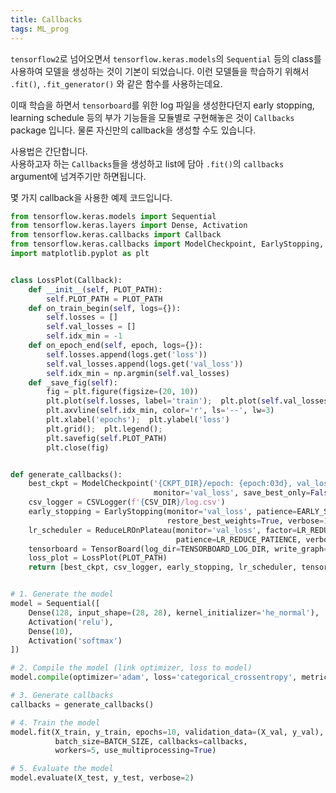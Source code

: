```yaml
---
title: Callbacks
tags: ML_prog
---
```


`tensorflow2`로 넘어오면서 `tensorflow.keras.models`의 `Sequential` 등의 class를 사용하여 모델을 생성하는 것이 기본이 되었습니다. 이런 모델들을 학습하기 위해서 `.fit()`, `.fit_generator()` 와 같은 함수를 사용하는데요. <br>

이때 학습을 하면서 `tensorboard`를 위한 log 파일을 생성한다던지 early stopping, learning schedule 등의 부가 기능들을 모듈별로 구현해놓은 것이 `Callbacks` package 입니다. 물론 자신만의 callback을 생성할 수도 있습니다.<br>

사용법은 간단합니다. <br>
사용하고자 하는 `Callbacks`들을 생성하고 list에 담아 `.fit()`의 `callbacks` argument에 넘겨주기만 하면됩니다. <br>

몇 가지 callback을 사용한 예제 코드입니다. <br>


```python
from tensorflow.keras.models import Sequential
from tensorflow.keras.layers import Dense, Activation
from tensorflow.keras.callbacks import Callback
from tensorflow.keras.callbacks import ModelCheckpoint, EarlyStopping, ReduceLROnPlateau, CSVLogger, TensorBoard
import matplotlib.pyplot as plt


class LossPlot(Callback):
    def __init__(self, PLOT_PATH):
        self.PLOT_PATH = PLOT_PATH
    def on_train_begin(self, logs={}):
        self.losses = []
        self.val_losses = []
        self.idx_min = -1
    def on_epoch_end(self, epoch, logs={}):
        self.losses.append(logs.get('loss'))
        self.val_losses.append(logs.get('val_loss'))
        self.idx_min = np.argmin(self.val_losses)
    def _save_fig(self):
        fig = plt.figure(figsize=(20, 10))
        plt.plot(self.losses, label='train');  plt.plot(self.val_losses, label='val')
        plt.axvline(self.idx_min, color='r', ls='--', lw=3)
        plt.xlabel('epochs');  plt.ylabel('loss')
        plt.grid();  plt.legend();
        plt.savefig(self.PLOT_PATH)
        plt.close(fig)


def generate_callbacks():
    best_ckpt = ModelCheckpoint('{CKPT_DIR}/epoch: {epoch:03d}, val_loss: {val_loss:.4f}.hdf5',
                                monitor='val_loss', save_best_only=False)
    csv_logger = CSVLogger(f'{CSV_DIR}/log.csv')
    early_stopping = EarlyStopping(monitor='val_loss', patience=EARLY_STOPPING_PATIENCE,
                                   restore_best_weights=True, verbose=1)
    lr_scheduler = ReduceLROnPlateau(monitor='val_loss', factor=LR_REDUCE_FACTOR,
                                     patience=LR_REDUCE_PATIENCE, verbose=1)
    tensorboard = TensorBoard(log_dir=TENSORBOARD_LOG_DIR, write_graph=True, write_images=True)
    loss_plot = LossPlot(PLOT_PATH)
    return [best_ckpt, csv_logger, early_stopping, lr_scheduler, tensorboard, loss_plot]


# 1. Generate the model
model = Sequential([
    Dense(128, input_shape=(28, 28), kernel_initializer='he_normal'),
    Activation('relu'),
    Dense(10),
    Activation('softmax')
])

# 2. Compile the model (link optimizer, loss to model)
model.compile(optimizer='adam', loss='categorical_crossentropy', metrics=['accuracy'])

# 3. Generate callbacks
callbacks = generate_callbacks()

# 4. Train the model
model.fit(X_train, y_train, epochs=10, validation_data=(X_val, y_val),
          batch_size=BATCH_SIZE, callbacks=callbacks,
          workers=5, use_multiprocessing=True)

# 5. Evaluate the model
model.evaluate(X_test, y_test, verbose=2)
```
